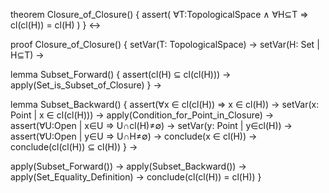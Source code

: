 theorem Closure_of_Closure() {
  assert(
    ∀T:TopologicalSpace ∧ ∀H⊆T ⇒
    cl(cl(H)) = cl(H)
  )
} ↔

proof Closure_of_Closure() {
  setVar(T: TopologicalSpace) →
  setVar(H: Set | H⊆T) →
  
  lemma Subset_Forward() {
    assert(cl(H) ⊆ cl(cl(H))) →
    apply(Set_is_Subset_of_Closure)
  } →

  lemma Subset_Backward() {
    assert(∀x ∈ cl(cl(H)) ⇒ x ∈ cl(H)) →
    setVar(x: Point | x ∈ cl(cl(H))) →
    apply(Condition_for_Point_in_Closure) →
    assert(∀U:Open | x∈U ⇒ U∩cl(H)≠∅) →
    setVar(y: Point | y∈cl(H)) →
    assert(∀U:Open | y∈U ⇒ U∩H≠∅) →
    conclude(x ∈ cl(H)) →
    conclude(cl(cl(H)) ⊆ cl(H))
  } →
  
  apply(Subset_Forward()) →
  apply(Subset_Backward()) →
  apply(Set_Equality_Definition) →
  conclude(cl(cl(H)) = cl(H))
}